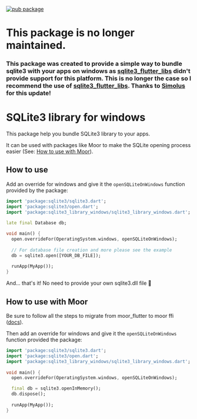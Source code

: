 [![pub package](https://img.shields.io/pub/v/sqlite3_library_windows)](https://pub.dev/packages/sqlite3_library_windows)

# This package is no longer maintained.

### This package was created to provide a simple way to bundle sqlite3 with your apps on windows as [sqlite3_flutter_libs](https://pub.dev/packages/sqlite3_flutter_libs) didn't provide support for this platform. This is no longer the case so I recommend the use of [sqlite3_flutter_libs](https://pub.dev/packages/sqlite3_flutter_libs). Thanks to [Simolus](https://github.com/simolus3) for this update!





# SQLite3 library for windows

This package help you bundle SQLite3 library to your apps.

It can be used with packages like Moor to make the SQLite opening process easier (See: [How to use with Moor](#how-to-use-with-moor)). 

## How to use

Add an override for windows and give it the `openSQLiteOnWindows` function provided by the package:

```dart
import 'package:sqlite3/sqlite3.dart';
import 'package:sqlite3/open.dart';
import 'package:sqlite3_library_windows/sqlite3_library_windows.dart';
 
late final Database db;

void main() {
  open.overrideFor(OperatingSystem.windows, openSQLiteOnWindows);
    
  // For database file creation and more please see the example
  db = sqlite3.open([YOUR_DB_FILE]);
     
  runApp(MyApp());
}
```

And... that's it! No need to provide your own sqlite3.dll file 🙂

## How to use with Moor

Be sure to follow all the steps to migrate from moor_flutter to moor ffi ([docs](https://moor.simonbinder.eu/docs/other-engines/vm/)).

Then add an override for windows and give it the `openSQLiteOnWindows` function provided the package:

```dart
import 'package:sqlite3/sqlite3.dart';
import 'package:sqlite3/open.dart';
import 'package:sqlite3_library_windows/sqlite3_library_windows.dart';
 
void main() {
  open.overrideFor(OperatingSystem.windows, openSQLiteOnWindows);

  final db = sqlite3.openInMemory();
  db.dispose();
     
  runApp(MyApp());
}
```
